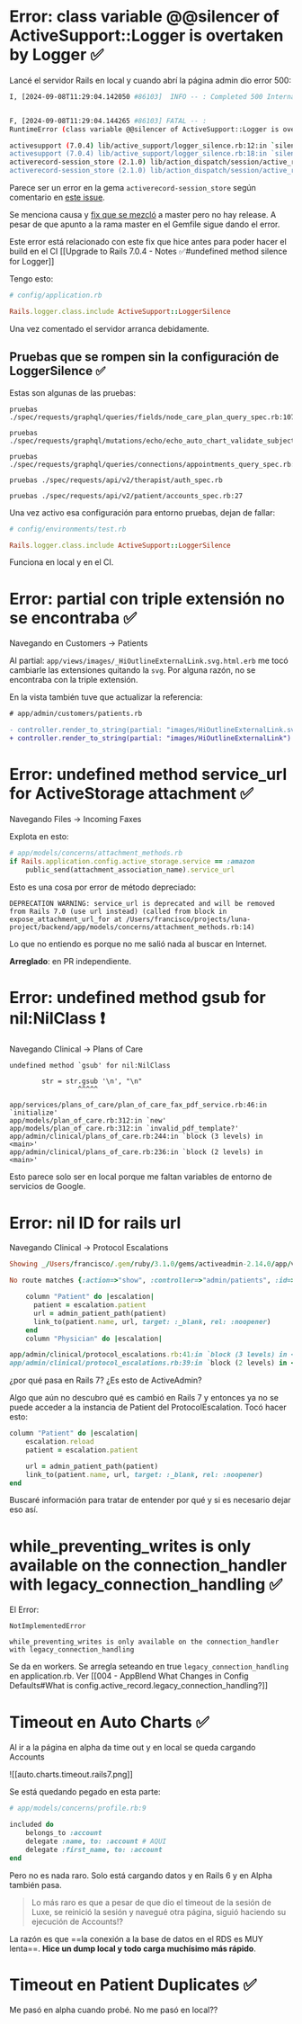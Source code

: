 # Error: class variable @@silencer of ActiveSupport::Logger is overtaken by Logger ✅

Lancé el servidor Rails en local y cuando abrí la página admin dio error 500:
```bash
I, [2024-09-08T11:29:04.142050 #86103]  INFO -- : Completed 500 Internal Server Error in 9ms (ActiveRecord: 0.0ms | Allocations: 3142)


F, [2024-09-08T11:29:04.144265 #86103] FATAL -- :
RuntimeError (class variable @@silencer of ActiveSupport::Logger is overtaken by Logger):

activesupport (7.0.4) lib/active_support/logger_silence.rb:12:in `silencer'
activesupport (7.0.4) lib/active_support/logger_silence.rb:18:in `silence'
activerecord-session_store (2.1.0) lib/action_dispatch/session/active_record_store.rb:119:in `get_session_model'
activerecord-session_store (2.1.0) lib/action_dispatch/session/active_record_store.rb:147:in `find_session'
```

Parece ser un error en la gema `activerecord-session_store` según comentario en [este issue](https://github.com/rails/rails/issues/41053#issuecomment-758495500).

Se menciona causa y [fix que se mezcló](https://github.com/rails/activerecord-session_store/pull/159) a master pero no hay release. A pesar de que apunto a la rama master en el Gemfile sigue dando el error.

Este error está relacionado con este fix que hice antes para poder hacer el build en el CI [[Upgrade to Rails 7.0.4 - Notes ✅#undefined method silence for Logger]]

Tengo esto:
```ruby
# config/application.rb

Rails.logger.class.include ActiveSupport::LoggerSilence
```

Una vez comentado el servidor arranca debidamente.

## Pruebas que se rompen sin la configuración de LoggerSilence ✅

Estas son algunas de las pruebas:
```
pruebas ./spec/requests/graphql/queries/fields/node_care_plan_query_spec.rb:107

pruebas ./spec/requests/graphql/mutations/echo/echo_auto_chart_validate_subjective_five_spec.rb:38

pruebas ./spec/requests/graphql/queries/connections/appointments_query_spec.rb:1229

pruebas ./spec/requests/api/v2/therapist/auth_spec.rb

pruebas ./spec/requests/api/v2/patient/accounts_spec.rb:27
```

Una vez activo esa configuración para entorno pruebas, dejan de fallar:
```ruby
# config/environments/test.rb

Rails.logger.class.include ActiveSupport::LoggerSilence
```

Funciona en local y en el CI.

# Error: partial con triple extensión no se encontraba ✅

Navegando en Customers -> Patients

Al partial: `app/views/images/_HiOutlineExternalLink.svg.html.erb` me tocó cambiarle las extensiones quitando la `svg`. Por alguna razón, no se encontraba con la triple extensión.

En la vista también tuve que actualizar la referencia:
```diff
# app/admin/customers/patients.rb

- controller.render_to_string(partial: "images/HiOutlineExternalLink.svg")
+ controller.render_to_string(partial: "images/HiOutlineExternalLink")
```

# Error: undefined method service_url for ActiveStorage attachment ✅

Navegando Files -> Incoming Faxes

Explota en esto:
```ruby
# app/models/concerns/attachment_methods.rb
if Rails.application.config.active_storage.service == :amazon
	public_send(attachment_association_name).service_url
```

Esto es una cosa por error de método depreciado:
```
DEPRECATION WARNING: service_url is deprecated and will be removed from Rails 7.0 (use url instead) (called from block in expose_attachment_url_for at /Users/francisco/projects/luna-project/backend/app/models/concerns/attachment_methods.rb:14)
```

Lo que no entiendo es porque no me salió nada al buscar en Internet.

**Arreglado**: en PR independiente.

# Error: undefined method gsub for nil:NilClass ❗️

Navegando Clinical -> Plans of Care

```
undefined method `gsub' for nil:NilClass

        str = str.gsub '\n', "\n"
                 ^^^^^

app/services/plans_of_care/plan_of_care_fax_pdf_service.rb:46:in `initialize'
app/models/plan_of_care.rb:312:in `new'
app/models/plan_of_care.rb:312:in `invalid_pdf_template?'
app/admin/clinical/plans_of_care.rb:244:in `block (3 levels) in <main>'
app/admin/clinical/plans_of_care.rb:236:in `block (2 levels) in <main>'
```

Esto parece solo ser en local porque me faltan variables de entorno de servicios de Google.

# Error: nil ID for rails url

Navegando Clinical -> Protocol Escalations

```ruby
Showing _/Users/francisco/.gem/ruby/3.1.0/gems/activeadmin-2.14.0/app/views/active_admin/resource/index.html.arb_ where line **#3** raised:

No route matches {:action=>"show", :controller=>"admin/patients", :id=>nil}, missing required keys: [:id]

    column "Patient" do |escalation|
      patient = escalation.patient
      url = admin_patient_path(patient)
      link_to(patient.name, url, target: :_blank, rel: :noopener)
    end
    column "Physician" do |escalation|

app/admin/clinical/protocol_escalations.rb:41:in `block (3 levels) in <main>'
app/admin/clinical/protocol_escalations.rb:39:in `block (2 levels) in <main>'
```

¿por qué pasa en Rails 7? ¿Es esto de ActiveAdmin?

Algo que aún no descubro qué es cambió en Rails 7 y entonces ya no se puede acceder a la instancia de Patient del ProtocolEscalation. Tocó hacer esto:
```ruby
column "Patient" do |escalation|
	escalation.reload
	patient = escalation.patient

	url = admin_patient_path(patient)
	link_to(patient.name, url, target: :_blank, rel: :noopener)
end
```

Buscaré información para tratar de entender por qué y si es necesario dejar eso así.

# while_preventing_writes is only available on the connection_handler with legacy_connection_handling ✅

El Error:
```
NotImplementedError

while_preventing_writes is only available on the connection_handler with legacy_connection_handling
```

Se da en workers. Se arregla seteando en true `legacy_connection_handling` en application.rb. Ver [[004 - AppBlend What Changes in Config Defaults#What is config.active_record.legacy_connection_handling?]]

# Timeout en Auto Charts ✅

Al ir a la página en alpha da time out y en local se queda cargando Accounts

![[auto.charts.timeout.rails7.png]]

Se está quedando pegado en esta parte:
```ruby
# app/models/concerns/profile.rb:9

included do
    belongs_to :account
    delegate :name, to: :account # AQUI
    delegate :first_name, to: :account
end
```

Pero no es nada raro. Solo está cargando datos y en Rails 6 y en Alpha también pasa.

> Lo más raro es que a pesar de que dio el timeout de la sesión de Luxe, se reinició la sesión y navegué otra página, siguió haciendo su ejecución de Accounts!?

La razón es que ==la conexión a la base de datos en el RDS es MUY lenta==. **Hice un dump local y todo carga muchísimo más rápido**.

# Timeout en Patient Duplicates ✅

Me pasó en alpha cuando probé. No me pasó en local??